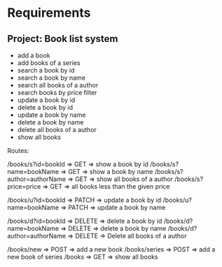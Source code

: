# Requirements
## Project: Book list system

 - add a book
 - add books of a series
 - search a book by id
 - search a book by name
 - search all books of a author
 - search books by price filter
 - update a book by id
 - delete a book by id
 - update a book by name
 - delete a book by name
 - delete all books of a author
 - show all books

 Routes:

 /books/s?id=bookId => GET => show a book by id
 /books/s?name=bookName => GET => show a book by name
 /books/s?author=authorName => GET => show all books of a author
 /books/s?price=price => GET => all books less than the given price

 /books/u?id=bookId => PATCH => update a book by id
 /books/u?name=bookName => PATCH => update a book by name

 /books/d?id=bookId => DELETE => delete a book by id
 /books/d?name=bookName => DELETE => delete a book by name
 /books/d?author=authorName => DELETE => Delete all books of a author

 /books/new => POST => add a new book
 /books/series => POST => add a new book of series
 /books => GET => show all books
 